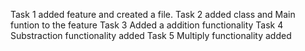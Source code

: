 Task 1
added feature and created a file.
Task 2
added class and Main funtion to the feature
Task 3
Added a addition functionality
Task 4
Substraction functionality added
Task 5
Multiply functionality added
